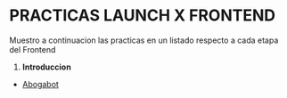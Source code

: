 # PRACTICAS LAUNCH X FRONTEND

Muestro a continuacion las practicas en un listado respecto a cada etapa del Frontend

1. **Introduccion**
- [Abogabot](.Abogabot/1-Abogabot.md)
